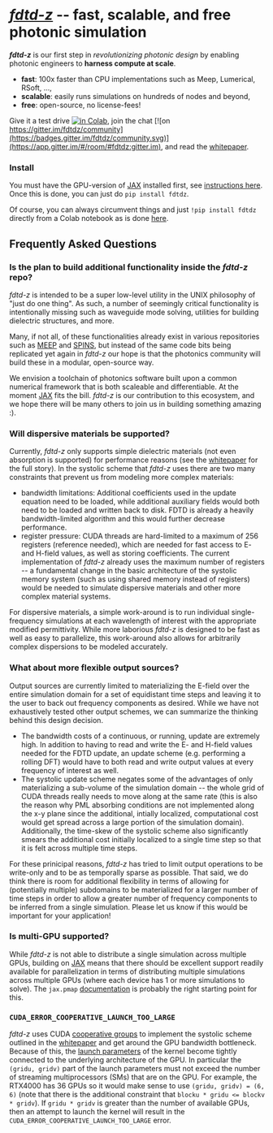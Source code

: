 # [*fdtd-z*](github.com/spinsphotonics/fdtdz) -- fast, scalable, and free photonic simulation
***fdtd-z*** is our first step in *revolutionizing photonic design* by enabling photonic engineers to **harness compute at scale**.

* **fast**: 100x faster than CPU implementations such as Meep, Lumerical, RSoft, ..., 
* **scalable**: easily runs simulations on hundreds of nodes and beyond,
* **free**: open-source, no license-fees!

Give it a test drive [![in Colab](https://colab.research.google.com/assets/colab-badge.svg)](https://colab.research.google.com/gist/jlu-spins/0f3c5459bd4386150ae30b17f7c6a5e3/welcome-to-fdtd-z.ipynb),
join the chat [![on https://gitter.im/fdtdz/community](https://badges.gitter.im/fdtdz/community.svg)](https://app.gitter.im/#/room/#fdtdz:gitter.im), and read the [whitepaper](paper/paper.pdf).

### Install

You must have the GPU-version of [JAX](https://github.com/google/jax) installed first, see [instructions here](https://github.com/google/jax#pip-installation-gpu-cuda-installed-via-pip-easier).
Once this is done, you can just do `pip install fdtdz`.

Of course, you can always circumvent things and just `!pip install fdtdz` directly from a Colab notebook as is done [here](https://colab.research.google.com/gist/jlu-spins/0f3c5459bd4386150ae30b17f7c6a5e3/welcome-to-fdtd-z.ipynb).

## Frequently Asked Questions

### Is the plan to build additional functionality inside the *fdtd-z* repo?

*fdtd-z* is intended to be a super low-level utility in the UNIX philosophy of "just do one thing".
As such, a number of seemingly critical functionality is intentionally missing such as waveguide mode solving, utilities for building dielectric structures, and more.

Many, if not all, of these functionalities already exist in various repositories such as [MEEP](https://github.com/NanoComp/meep) and [SPINS](https://github.com/stanfordnqp/spins-b), but instead of the same code bits being replicated yet again in *fdtd-z* our hope is that the photonics community will build these in a modular, open-source way.

We envision a toolchain of photonics software built upon a common numerical framework that is both scaleable and differentiable.
At the moment [JAX](https://github.com/google/jax) fits the bill.
*fdtd-z* is our contribution to this ecosystem, and we hope there will be many others to join us in building something amazing :).

### Will dispersive materials be supported?

Currently, *fdtd-z* only supports simple dielectric materials (not even absorption is supported) for performance reasons (see the [whitepaper](paper/paper.pdf) for the full story).
In the systolic scheme that *fdtd-z* uses there are two many constraints that prevent us from modeling more complex materials:

* bandwidth limitations: Additional coefficients used in the update equation need to be loaded, while additional auxiliary fields would both need to be loaded and written back to disk. FDTD is already a heavily bandwidth-limited algorithm and this would further decrease performance.
* register pressure: CUDA threads are hard-limited to a maximum of 256 registers (reference needed), which are needed for fast access to E- and H-field values, as well as storing coefficients.
The current implementation of *fdtd-z* already uses the maximum number of registers -- a fundamental change in the basic architecture of the systolic memory system (such as using shared memory instead of registers) would be needed to simulate dispersive materials and other more complex material systems.

For dispersive materials, a simple work-around is to run individual single-frequency simulations at each wavelength of interest with the appropriate modified permittivity.
While more laborious *fdtd-z* is designed to be fast as well as easy to parallelize, this work-around also allows for arbitrarily complex dispersions to be modeled accurately.

### What about more flexible output sources?

Output sources are currently limited to materializing the E-field over the entire simulation domain for a set of equidistant time steps and leaving it to the user to back out frequency components as desired.
While we have not exhaustively tested other output schemes, we can summarize the thinking behind this design decision.

* The bandwidth costs of a continuous, or running, update are extremely high. In addition to having to read and write the E- and H-field values needed for the FDTD update, an update scheme (e.g. performing a rolling DFT) would have to both read and write output values at every frequency of interest as well.
* The systolic update scheme negates some of the advantages of only materializing a sub-volume of the simulation domain -- the whole grid of CUDA threads really needs to move along at the same rate (this is also the reason why PML absorbing conditions are not implemented along the x-y plane since the additional, intially localized, computational cost would get spread across a large portion of the simulation domain). Additionally, the time-skew of the systolic scheme also significantly smears the additional cost initially localized to a single time step so that it is felt across multiple time steps.

For these prinicipal reasons, *fdtd-z* has tried to limit output operations to be write-only and to be as temporally sparse as possible.
That said, we do think there is room for additional flexibility in terms of allowing for (potentially multiple) subdomains to be materialized for a larger number of time steps in order to allow a greater number of frequency components to be inferred from a single simulation.
Please let us know if this would be important for your application!

### Is multi-GPU supported?

While *fdtd-z* is not able to distribute a single simulation across multiple GPUs, building on [JAX](https://github.com/google/jax) means that there should be excellent support readily available for parallelization in terms of distributing multiple simulations across multiple GPUs (where each device has 1 or more simulations to solve).
The `jax.pmap` [documentation](https://jax.readthedocs.io/en/latest/jax.html#parallelization-pmap) is probably the right starting point for this.

### `CUDA_ERROR_COOPERATIVE_LAUNCH_TOO_LARGE`

*fdtd-z* uses CUDA [cooperative groups](https://docs.nvidia.com/cuda/cuda-c-programming-guide/#cooperative-groups) to implement the systolic scheme outlined in the [whitepaper](paper/paper.pdf) and get around the GPU bandwidth bottleneck.
Because of this, the [launch parameters](https://docs.nvidia.com/cuda/cuda-c-programming-guide/#thread-hierarchy) of the kernel become tightly connected to the underlying architecture of the GPU. 
In particular the `(gridu, gridv)` part of the launch parameters must not exceed the number of streaming multiprocessors (SMs) that are on the GPU.
For example, the RTX4000 has 36 GPUs so it would make sense to use `(gridu, gridv) = (6, 6)` (note that there is the additional constraint that `blocku * gridu <= blockv * gridv`).
If `gridu * gridv` is greater than the number of available GPUs, then an attempt to launch the kernel will result in the `CUDA_ERROR_COOPERATIVE_LAUNCH_TOO_LARGE` error.
